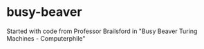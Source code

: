 busy-beaver
===========

Started with code from Professor Brailsford in "Busy Beaver Turing Machines - Computerphile"
